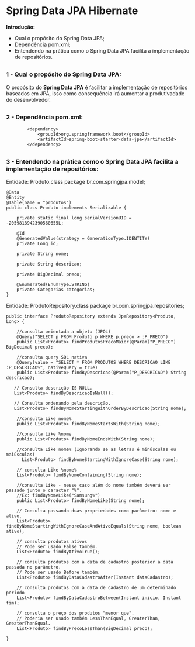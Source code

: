 # Spring Data JPA Hibernate

<b>Introdução:</b>
- Qual o propósito do Spring Data JPA;
- Dependência pom.xml;
- Entendendo na prática como o Spring Data JPA facilita a implementação de repositórios.
##

### 1 - Qual o propósito do Spring Data JPA:

O propósito do <b>Spring Data JPA</b> é facilitar a implementação de repositórios baseados em JPA, isso como consequência irá aumentar a produtivadade do desenvolvedor.
##

### 2 - Dependência pom.xml:

~~~
		<dependency>
			<groupId>org.springframework.boot</groupId>
			<artifactId>spring-boot-starter-data-jpa</artifactId>
		</dependency>
~~~
##

### 3 - Entendendo na prática como o Spring Data JPA facilita a implementação de repositórios:

Entidade: Produto.class
package br.com.springjpa.model;
~~~
@Data
@Entity
@Table(name = "produtos")
public class Produto implements Serializable {

	private static final long serialVersionUID = -2059818942390560655L;

	@Id
	@GeneratedValue(strategy = GenerationType.IDENTITY)
	private Long id;

	private String nome;

	private String descricao;

	private BigDecimal preco;
	
	@Enumerated(EnumType.STRING)
	private Categorias categorias;
}
~~~


Entidade: ProdutoRepository.class
package br.com.springjpa.repositories;
~~~
public interface ProdutoRepository extends JpaRepository<Produto, Long> {
	
	//consulta orientada a objeto (JPQL)
	@Query("SELECT p FROM Produto p WHERE p.preco > :P_PRECO")
	public List<Produto> findProdutosPrecoMaior(@Param("P_PRECO") BigDecimal preco);
	
	//consulta query SQL nativa
	@Query(value = "SELECT * FROM PRODUTOS WHERE DESCRICAO LIKE :P_DESCRICAO%", nativeQuery = true)
	public List<Produto> findByDescricao(@Param("P_DESCRICAO") String descricao);
	
   // Consulta descrição IS NULL.
   List<Produto> findByDescricaoIsNull(); 
    
   // Consulta ordenando pela descrição.
   List<Produto> findByNomeStartingWithOrderByDescricao(String nome);
	
    //consulta Like nome%
    public List<Produto> findByNomeStartsWith(String nome);

    //consulta Like %nome 
    public List<Produto> findByNomeEndsWith(String nome);

    //consulta Like nome% (Ignorando se as letras é minúsculas ou maiúsculas)
      List<Produto> findByNomeStartingWithIgnoreCase(String nome);
    
    // consulta Like %nome%
    List<Produto> findByNomeContaining(String nome);
	
	//consulta Like - nesse caso além do nome também deverá ser passado junto o caracter "%". 
	//Ex: findByNomeLike("Samsung%")
	public List<Produto> findByNomeLike(String nome);
	
    // Consulta passando duas propriedades como parâmetro: nome e ativo.
    List<Produto> findByNomeStartingWithIgnoreCaseAndAtivoEquals(String nome, boolean ativo);
	
    // consulta produtos ativos
	// Pode ser usado False também.
    List<Produto> findByAtivoTrue();
    
    // consulta produtos com a data de cadastro posterior a data passada no parâmetro. 
    // Pode ser usado Before também.
    List<Produto> findByDataCadastroAfter(Instant dataCadastro);
    
    // consulta produtos com a data de cadastro de um determinado período
    List<Produto> findByDataCadastroBetween(Instant inicio, Instant fim);
    
    // consulta o preço dos produtos "menor que".
    // Poderia ser usado também LessThanEqual, GreaterThan, GreaterThanEqual.
    List<Produto> findByPrecoLessThan(BigDecimal preco);

}
~~~
